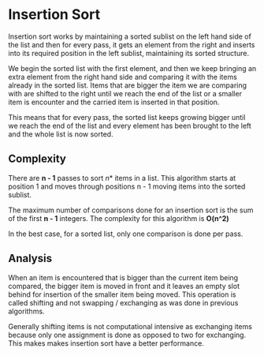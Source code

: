 # Insertion Sort
Insertion sort works by maintaining a sorted sublist on the left hand side of the list
and then for every pass, it gets an element from the right and inserts into its required
position in the left sublist, maintaining its sorted structure.

We begin the sorted list with the first element, and then we keep bringing an extra element from the right
hand side and comparing it with the items already in the sorted list. Items that are bigger the item we are
comparing with are shifted to the right until we reach the end of the list or a smaller item is encounter and
the carried item is inserted in that position.

This means that for every pass, the sorted list keeps growing bigger until we reach the end of the list
and every element has been brought to the left and the whole list is now sorted.

## Complexity
There are **n - 1** passes to sort *n** items in a list. This algorithm starts
at position 1 and moves through positions n - 1 moving items into the sorted
sublist.

The maximum number of comparisons done for an insertion sort is the sum of the
first **n - 1** integers. The complexity for this algorithm is **O(n^2)**

In the best case, for a sorted list, only one comparison is done per pass.

## Analysis
When an item is encountered that is bigger than the current item being
compared, the bigger item is moved in front and it leaves an empty slot behind for
insertion of the smaller item being moved. This operation is called shifting and not
swapping / exchanging as was done in previous algorithms.

Generally shifting items is not computational intensive as exchanging items because
only one assignment is done as opposed to two for exchanging. This makes
makes insertion sort have a better performance.
